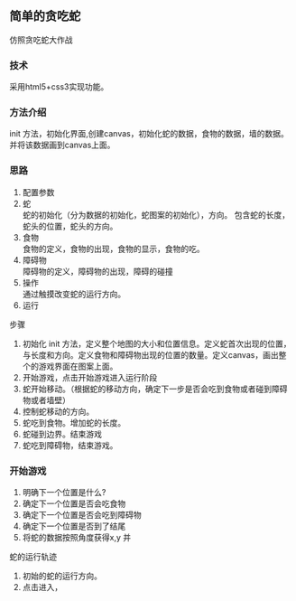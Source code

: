 ## 简单的贪吃蛇
仿照贪吃蛇大作战
### 技术
采用html5+css3实现功能。
### 方法介绍
init 方法，初始化界面,创建canvas，初始化蛇的数据，食物的数据，墙的数据。并将该数据画到canvas上面。

### 思路
1. 配置参数
2. 蛇  
  蛇的初始化（分为数据的初始化，蛇图案的初始化），方向。
  包含蛇的长度，蛇头的位置，蛇头的方向。
3. 食物  
  食物的定义，食物的出现，食物的显示，食物的吃。
4. 障碍物  
  障碍物的定义，障碍物的出现，障碍的碰撞
5. 操作  
  通过触摸改变蛇的运行方向。
6. 运行

步骤
1. 初始化 init 方法，定义整个地图的大小和位置信息。定义蛇首次出现的位置，与长度和方向。定义食物和障碍物出现的位置的数量。定义canvas，画出整个的游戏界面在图案上面。
2. 开始游戏，点击开始游戏进入运行阶段
3. 蛇开始移动。（根据蛇的移动方向，确定下一步是否会吃到食物或者碰到障碍物或者墙壁）
4. 控制蛇移动的方向。
5. 蛇吃到食物。增加蛇的长度。
6. 蛇碰到边界。结束游戏
7. 蛇吃到障碍物，结束游戏。

### 开始游戏
1. 明确下一个位置是什么?
2. 确定下一个位置是否会吃食物
3. 确定下一个位置是否会吃到障碍物
4. 确定下一个位置是否到了结尾
4. 将蛇的数据按照角度获得x,y 并

蛇的运行轨迹
1. 初始的蛇的运行方向。
2. 点击进入，

